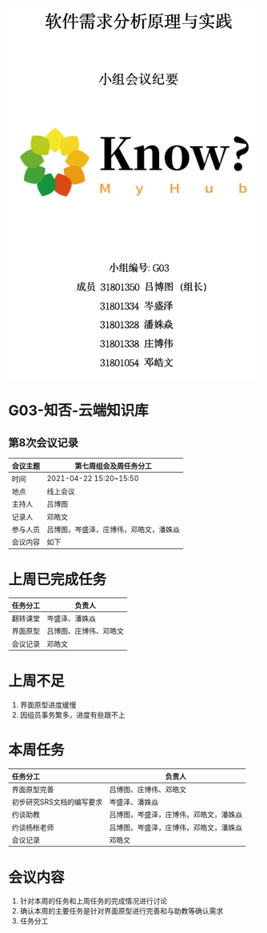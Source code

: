 ![](封面.png)

# G03-知否-云端知识库

## 第8次会议记录

| 会议主题   | 第七周组会及周任务分工 |
| :-------  | ---------------------------- |
| 时间      | 2021-04-22 15:20~15:50 |
| 地点      | 线上会议               |
| 主持人    | 吕博图                 |
| 记录人    | 邓皓文                    |
| 参与人员  | 吕博图，岑盛泽，庄博伟，邓皓文，潘姝焱 |
| 会议内容  | 如下                         |

# 上周已完成任务

| 任务分工 | 负责人                 |
| :------- | ---------------------- |
| 翻转课堂 | 岑盛泽、潘姝焱        |
| 界面原型 | 吕博图、庄博伟、邓皓文 |
| 会议记录 | 邓皓文              |
# 上周不足

1. 界面原型进度缓慢
2. 因组员事务繁多，进度有些跟不上

# 本周任务

| 任务分工                  | 负责人                                 |
| :------------------------ | -------------------------------------- |
| 界面原型完善              | 吕博图、庄博伟、邓皓文                 |
| 初步研究SRS文档的编写要求 | 岑盛泽、潘姝焱                         |
| 约谈助教                  | 吕博图，岑盛泽，庄博伟，邓皓文，潘姝焱 |
| 约谈杨枨老师              | 吕博图，岑盛泽，庄博伟，邓皓文，潘姝焱 |
| 会议记录                  | 邓皓文                                 |



# 会议内容

1. 针对本周的任务和上周任务的完成情况进行讨论
2. 确认本周的主要任务是针对界面原型进行完善和与助教等确认需求
3. 任务分工
